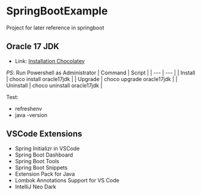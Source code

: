# SpringBootExample
Project for later reference in springboot


## Oracle 17 JDK
- Link: [Installation Chocolatey](https://community.chocolatey.org/packages/oracle17jdk#install)

*PS*: Run Powershell as Administrator
| Command |  Script | 
| --- | --- |
| Install |   choco install oracle17jdk |
| Upgrade |   choco upgrade oracle17jdk |
| Uninstall | choco uninstall oracle17jdk |

Test: 
* refreshenv
* java -version

## VSCode Extensions

* Spring Initializr in VSCode
* Spring Boot Dashboard
* Spring Boot Tools
* Spring Boot Snippets
* Extension Pack for Java
* Lombok Annotations Support for VS Code
* IntelliJ Neo Dark
